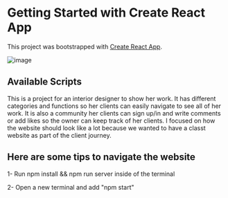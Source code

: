# Getting Started with Create React App

This project was bootstrapped with [Create React App](https://github.com/facebook/create-react-app).

![image](./public/dalia.gif)



## Available Scripts

This is a project for an interior designer to show her work. It has different categories and functions so her clients can easily navigate to see all of her work.
It is also a community her clients can sign up/in and write comments or add likes so the owner can keep track of her clients.
I focused on how the website should look like a lot because we wanted to have a classt website as part of the client journey.

## Here are some tips to navigate the website 
1- Run npm install && npm run server inside of the terminal

2- Open a new terminal and add "npm start"


